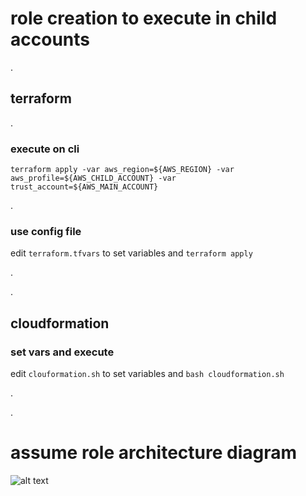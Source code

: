 # role creation to execute in child accounts

.

## terraform

.

### execute on cli
`terraform apply -var aws_region=${AWS_REGION} -var aws_profile=${AWS_CHILD_ACCOUNT} -var trust_account=${AWS_MAIN_ACCOUNT}`

.

### use config file
edit `terraform.tfvars` to set variables and `terraform apply`

.

.

## cloudformation

### set vars and execute
edit `clouformation.sh` to set variables and `bash cloudformation.sh`

.

.

# assume role architecture diagram


![alt text](https://github.com/LucidumInc/lucidum-ami-deployment-seed/blob/master/assume-role-002.jpg?raw=true)
